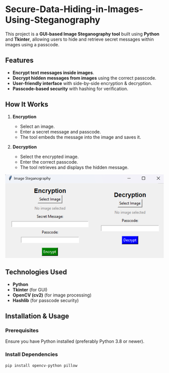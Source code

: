 # Secure-Data-Hiding-in-Images-Using-Steganography

This project is a **GUI-based Image Steganography tool** built using **Python** and **Tkinter**, allowing users to hide and retrieve secret messages within images using a passcode.

## Features

- **Encrypt text messages inside images**.
- **Decrypt hidden messages from images** using the correct passcode.
- **User-friendly interface** with side-by-side encryption & decryption.
- **Passcode-based security** with hashing for verification.

## How It Works

1. **Encryption**

   - Select an image.
   - Enter a secret message and passcode.
   - The tool embeds the message into the image and saves it.

2. **Decryption**

   - Select the encrypted image.
   - Enter the correct passcode.
   - The tool retrieves and displays the hidden message.

![Screenshot](https://github.com/iamssnehil/Secure-Data-Hiding-in-Images-Using-Steganography/blob/a1fead7d99e4ee3d383bd54065ef8e510a2b3c82/Screenshot.png)

## Technologies Used

- **Python**
- **Tkinter** (for GUI) 
- **OpenCV (cv2)** (for image processing) 
- **Hashlib** (for passcode security)

## Installation & Usage

### Prerequisites

Ensure you have Python installed (preferably Python 3.8 or newer).

### Install Dependencies

```sh
pip install opencv-python pillow
```
